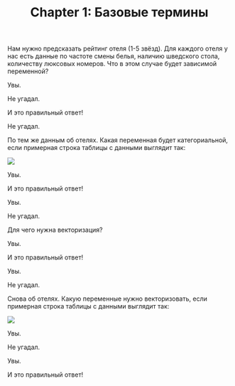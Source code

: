 ﻿---
title: 'Chapter 1: Базовые термины'
description:
  'This chapter will teach you about many cool things and introduce you to the
  most important concepts of the course.'
prev: null
next: /chapter2
type: chapter
id: 1
---

<exercise id="1" title="Introduction" type="slides">

<slides source="chapter1_01_introduction">
</slides>

</exercise>

<exercise id="2" title="Задание 1">

Нам нужно предсказать рейтинг отеля (1-5 звёзд). Для каждого отеля у нас есть данные по частоте смены белья, наличию шведского стола, количеству люксовых номеров. Что в этом случае будет зависимой переменной?

<choice>
<opt text="частота смены белья">

Увы.

</opt>
<opt text="наличие шведского стола">

Не угадал.

</opt>

<opt text="количество звезд" correct="true">

И это правильный ответ!

</opt>
<opt text="количество люксовых номеров">

Не угадал.

</opt>
</choice>


</exercise>


<exercise id="3" title="Задание 2">

По тем же данным об отелях. Какая переменная будет категориальной, если примерная строка таблицы с данными выглядит так:

<img src="/Joom3pBZcL4.jpg"/>

<choice>
<opt text="рейтинг">

Увы.

</opt>
<opt text="смена белья" correct="true">

И это правильный ответ!

</opt>

<opt text="шведский стол">

Увы.

</opt>
<opt text="количество люксов">

Не угадал.

</opt>
</choice>


</exercise>

<exercise id="4" title="Задание 3">

Для чего нужна векторизация?

<choice>
<opt text="Чтобы добавить математики">

Увы.

</opt>
<opt text="Чтобы машина воспринимала тексты" correct="true">

И это правильный ответ!

</opt>

<opt text="Чтобы машина могла работать с текстом и воспринимала его смысл">

Увы.

</opt>
<opt text="Чтобы для чего-нибудь задействовать векторизатор">

Не угадал.

</opt>
</choice>


</exercise>
<exercise id="5" title="Задание 4">

Снова об отелях. Какую переменные нужно векторизовать, если примерная строка таблицы с данными выглядит так:

<img src="/9NgxBHZ2S_g.jpg"/>

<choice>
<opt text="рейтинг">

Увы.

</opt>
<opt text="шведский стол">

Не угадал.

</opt>

<opt text="смена белья">

Увы.

</opt>
<opt text="отзыв, потому что это текст и его смысл важен для нас"  correct="true">

И это правильный ответ!

</opt>
</choice>


</exercise>